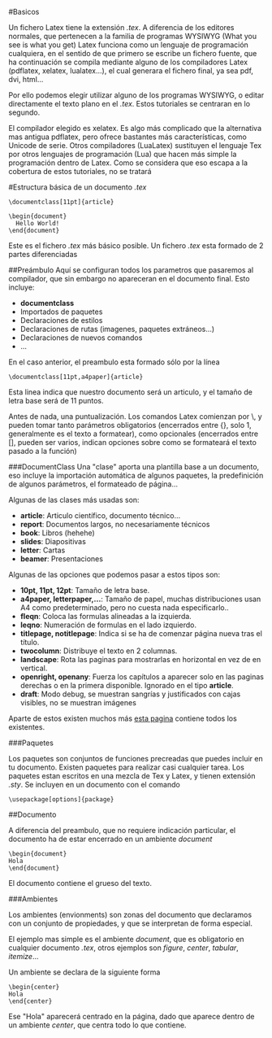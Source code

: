 #Basicos

Un fichero Latex tiene la extensión *.tex*. A diferencia de los
editores normales, que pertenecen a la familia de programas WYSIWYG
(What you see is what you get) Latex funciona como un lenguaje de
programación cualquiera, en el sentido de que primero se escribe un
fichero fuente, que ha continuación se compila mediante alguno de los
compiladores Latex (pdflatex, xelatex, lualatex...), el cual generara
el fichero final, ya sea pdf, dvi, html...

Por ello podemos elegir utilizar alguno de los programas WYSIWYG, o
editar directamente el texto plano en el *.tex*. Estos tutoriales se
centraran en lo segundo.

El compilador elegido es xelatex. Es algo más complicado que la
alternativa mas antigua pdflatex, pero ofrece bastantes más
características, como Unicode de serie. Otros compiladores (LuaLatex)
sustituyen el lenguaje Tex por otros lenguajes de programación (Lua)
que hacen más simple la programación dentro de Latex. Como se
considera que eso escapa a la cobertura de estos tutoriales, no se
tratará

#Estructura básica de un documento *.tex*
```
\documentclass[11pt]{article}

\begin{document}
  Hello World!
\end{document}
```

Este es el fichero *.tex* más básico posible. Un fichero *.tex* esta
formado de 2 partes diferenciadas

##Preámbulo
Aquí se configuran todos los parametros que pasaremos al compilador, que sin embargo no apareceran en el documento final. Esto incluye:
+ **documentclass**
+ Importados de paquetes
+ Declaraciones de estilos
+ Declaraciones de rutas (imagenes, paquetes extráneos...)
+ Declaraciones de nuevos comandos
+ ...

En el caso anterior, el preambulo esta formado sólo por la línea

```
\documentclass[11pt,a4paper]{article}
```

Esta linea indica que nuestro documento será un articulo, y el tamaño
de letra base será de 11 puntos.

Antes de nada, una puntualización. Los comandos Latex comienzan por
\\, y pueden tomar tanto parámetros obligatorios (encerrados entre {},
solo 1, generalmente es el texto a formatear), como opcionales
(encerrados entre [], pueden ser varios, indican opciones sobre como
se formateará el texto pasado a la función)

###DocumentClass
Una "clase" aporta una plantilla base a un documento, eso incluye la
importación automática de algunos paquetes, la predefinición de
algunos parámetros, el formateado de página...

Algunas de las clases más usadas son:
+  **article**: Articulo científico, documento técnico...
+  **report**: Documentos largos, no necesariamente técnicos
+  **book**: Libros (hehehe)
+  **slides**: Diapositivas
+  **letter**: Cartas
+  **beamer**: Presentaciones

Algunas de las opciones que podemos pasar a estos tipos son:

+  **10pt, 11pt, 12pt**: Tamaño de letra base.
+  **a4paper, letterpaper,...**: Tamaño de papel, muchas
   distribuciones usan A4 como predeterminado, pero no cuesta nada
   especificarlo..
+  **fleqn**: Coloca las formulas alineadas a la izquierda.
+  **leqno**: Numeración de formulas en el lado izquierdo.
+  **titlepage, notitlepage**: Indica si se ha de comenzar página nueva tras el título.
+  **twocolumn**: Distribuye el texto en 2 columnas.
+  **landscape**: Rota las paginas para mostrarlas en horizontal en vez de en vertical.
+  **openright, openany**: Fuerza los capítulos a aparecer solo en las
   paginas derechas o en la primera disponible. Ignorado en el tipo **article**.
+  **draft**: Modo debug, se muestran sangrías y justificados con
   cajas visibles, no se muestran imágenes

Aparte de estos existen muchos más
[esta pagina](http://www.google.com) contiene todos los existentes.

###Paquetes

Los paquetes son conjuntos de funciones precreadas que puedes incluir
en tu documento. Existen paquetes para realizar casi cualquier
tarea. Los paquetes estan escritos en una mezcla de Tex y Latex, y
tienen extensión *.sty*. Se incluyen en un documento con el comando

```
\usepackage[options]{package}
```

##Documento

A diferencia del preambulo, que no requiere indicación particular, el
documento ha de estar encerrado en un ambiente *document*

```
\begin{document}
Hola
\end{document}
```

El documento contiene el grueso del texto.

###Ambientes

Los ambientes (envionments) son zonas del documento que declaramos con
un conjunto de propiedades, y que se interpretan de forma especial.

El ejemplo mas simple es el ambiente *document*, que es obligatorio en
cualquier documento *.tex*, otros ejemplos son *figure*, *center*,
*tabular*, *itemize*...

Un ambiente se declara de la siguiente forma

```
\begin{center}
Hola
\end{center}
```

Ese "Hola" aparecerá centrado en la página, dado que aparece dentro de
un ambiente *center*, que centra todo lo que contiene.
